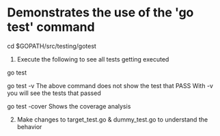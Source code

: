 # Demonstrates the use of the 'go test' command

cd $GOPATH/src/testing/gotest

1. Execute the following to see all tests getting executed

go test

go test -v      The above command does not show the test that PASS
                With -v you will see the tests that passed

go test -cover  Shows the coverage analysis

2. Make changes to target_test.go & dummy_test.go to understand the behavior